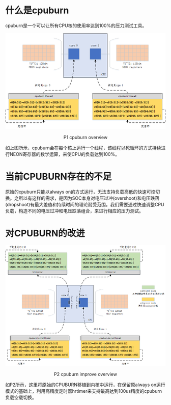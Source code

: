 # 什么是cpuburn

cpuburn是一个可以让所有CPU核的使用率达到100%的压力测试工具。

![cpuburn_overview](images/cpuburn_overview.png)
<p align="center">P1 cpuburn overview</p>

如上图所示，cpuburn会在每个核上运行一个线程，该线程以死循环的方式持续进行NEON寄存器的数学运算，来使CPU的负载达到100%。

# 当前CPUBURN存在的不足

原始的cpuburn只能以always on的方式运行，无法支持负载高低的快速可控切换。之所以有这样的需求，是因为SOC本身对电压过冲(overshoot)和电压跌落(dropshoot)有最大差值和持续时间的理论耐受范围。我们需要通过快速调整CPU负载，构造不同的电压过冲和电压跌落组合，来进行相应的压力测试。

# 对CPUBURN的改进

![image-20200612093455290](images/cpuburn_improve_overview.png)

<p align="center">P2 cpuburn improve overview</p>

如P2所示，这里将原始的CPUBURN移植到内核中运行，在保留原always on运行模式的基础上，利用高精度定时器hrtimer来支持最高达到100us精度的cpuburn负载空载切换。